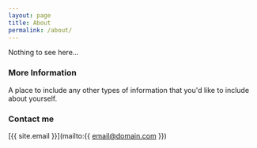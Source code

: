 ```yaml
---
layout: page
title: About
permalink: /about/
---
```


Nothing to see here...

### More Information

A place to include any other types of information that you'd like to include about yourself.

### Contact me

[{{ site.email }}](mailto:{{ email@domain.com }})

